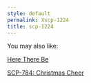 ```yaml
---
style: default
permalink: Xscp-1224
title: scp-1224
---
```

You may also like:

[Here There Be](http://scp-wiki.net/heretherebe)

[SCP-784: Christmas Cheer](http://scp-wiki.net/scp-784)
